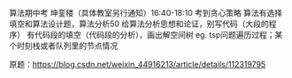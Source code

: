 算法期中考
坤銮楼（具体教室另行通知）16:40-18:10
考到贪心策略
算法有选择填空和算法设计题，算法分析50
给算法分析思想和论证，别写代码（大段的程序）
有代码段的填空（代码段的分析），画出解空间树
eg. tsp问题遍历过程；某个时刻栈或者队列里的节点情况

原题：https://blog.csdn.net/weixin_44916213/article/details/112319795